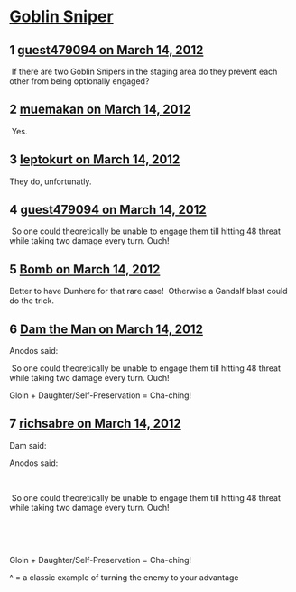 # [Goblin Sniper](https://community.fantasyflightgames.com/topic/61809-goblin-sniper/)

## 1 [guest479094 on March 14, 2012](https://community.fantasyflightgames.com/topic/61809-goblin-sniper/?do=findComment&comment=605437)

 If there are two Goblin Snipers in the staging area do they prevent each other from being optionally engaged?

## 2 [muemakan on March 14, 2012](https://community.fantasyflightgames.com/topic/61809-goblin-sniper/?do=findComment&comment=605443)

 Yes.          

## 3 [leptokurt on March 14, 2012](https://community.fantasyflightgames.com/topic/61809-goblin-sniper/?do=findComment&comment=605485)

They do, unfortunatly.

## 4 [guest479094 on March 14, 2012](https://community.fantasyflightgames.com/topic/61809-goblin-sniper/?do=findComment&comment=605655)

 So one could theoretically be unable to engage them till hitting 48 threat while taking two damage every turn. Ouch!

## 5 [Bomb on March 14, 2012](https://community.fantasyflightgames.com/topic/61809-goblin-sniper/?do=findComment&comment=605664)

Better to have Dunhere for that rare case!  Otherwise a Gandalf blast could do the trick.

## 6 [Dam the Man on March 14, 2012](https://community.fantasyflightgames.com/topic/61809-goblin-sniper/?do=findComment&comment=605682)

Anodos said:

 So one could theoretically be unable to engage them till hitting 48 threat while taking two damage every turn. Ouch!



Gloin + Daughter/Self-Preservation = Cha-ching!

## 7 [richsabre on March 14, 2012](https://community.fantasyflightgames.com/topic/61809-goblin-sniper/?do=findComment&comment=605685)

Dam said:

Anodos said:

 

 So one could theoretically be unable to engage them till hitting 48 threat while taking two damage every turn. Ouch!

 

 

Gloin + Daughter/Self-Preservation = Cha-ching!



^ = a classic example of turning the enemy to your advantage

